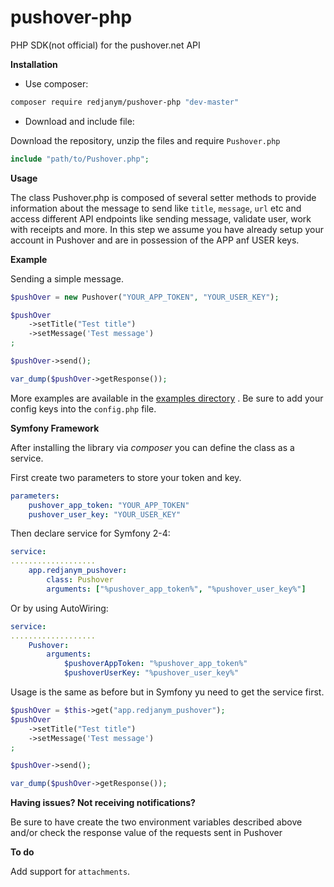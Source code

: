 # pushover-php

PHP SDK(not official) for the pushover.net API

**Installation**

* Use composer:

```bash
composer require redjanym/pushover-php "dev-master"
```

* Download and include file:

Download the repository, unzip the files and require ```Pushover.php```

```php
include "path/to/Pushover.php";
```

**Usage**

The class Pushover.php is composed of several setter methods to provide information about the message to send like ```title```, ```message```, ```url``` etc and access different API endpoints like sending message, validate user, work with receipts and more.
In this step we assume you have already setup your account in Pushover and are in possession of the APP anf USER keys.

**Example**

Sending a simple message.

```php
$pushOver = new Pushover("YOUR_APP_TOKEN", "YOUR_USER_KEY");

$pushOver
    ->setTitle("Test title")
    ->setMessage('Test message')
;

$pushOver->send();

var_dump($pushOver->getResponse());
```

More examples are available in the [examples directory](examples/)
. Be sure to add your config keys into the ```config.php``` file.

**Symfony Framework**

After installing the library via *composer* you can define the class as a service.

First create two parameters to store your token and key.

```yaml
parameters:
    pushover_app_token: "YOUR_APP_TOKEN"
    pushover_user_key: "YOUR_USER_KEY"
```

Then declare service for Symfony 2-4:

```yaml
service:
...................
    app.redjanym_pushover:
        class: Pushover
        arguments: ["%pushover_app_token%", "%pushover_user_key%"]
```

Or by using AutoWiring:

```yaml
service:
...................
    Pushover:
        arguments: 
            $pushoverAppToken: "%pushover_app_token%"
            $pushoverUserKey: "%pushover_user_key%"
 ```
 
 Usage is the same as before but in Symfony yu need to get the service first.
 
 ```php
 $pushOver = $this->get("app.redjanym_pushover");
 $pushOver
     ->setTitle("Test title")
     ->setMessage('Test message')
 ;
 
 $pushOver->send();
 
 var_dump($pushOver->getResponse());
 ```

**Having issues? Not receiving notifications?**

Be sure to have create the two environment variables described above and/or check the response value of the requests sent in Pushover

**To do**

Add support for ```attachments```.